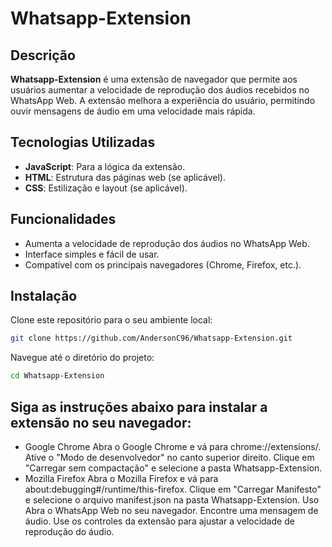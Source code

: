 # Whatsapp-Extension

## Descrição

**Whatsapp-Extension** é uma extensão de navegador que permite aos usuários aumentar a velocidade de reprodução dos áudios recebidos no WhatsApp Web. A extensão melhora a experiência do usuário, permitindo ouvir mensagens de áudio em uma velocidade mais rápida.

## Tecnologias Utilizadas

- **JavaScript**: Para a lógica da extensão.
- **HTML**: Estrutura das páginas web (se aplicável).
- **CSS**: Estilização e layout (se aplicável).

## Funcionalidades

- Aumenta a velocidade de reprodução dos áudios no WhatsApp Web.
- Interface simples e fácil de usar.
- Compatível com os principais navegadores (Chrome, Firefox, etc.).

## Instalação

Clone este repositório para o seu ambiente local:

```bash
git clone https://github.com/AndersonC96/Whatsapp-Extension.git
```

Navegue até o diretório do projeto:

```bash
cd Whatsapp-Extension
```

## Siga as instruções abaixo para instalar a extensão no seu navegador:

- Google Chrome
Abra o Google Chrome e vá para chrome://extensions/.
Ative o "Modo de desenvolvedor" no canto superior direito.
Clique em "Carregar sem compactação" e selecione a pasta Whatsapp-Extension.
- Mozilla Firefox
Abra o Mozilla Firefox e vá para about:debugging#/runtime/this-firefox.
Clique em "Carregar Manifesto" e selecione o arquivo manifest.json na pasta Whatsapp-Extension.
Uso
Abra o WhatsApp Web no seu navegador.
Encontre uma mensagem de áudio.
Use os controles da extensão para ajustar a velocidade de reprodução do áudio.
